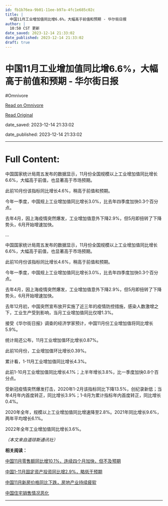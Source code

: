 ```yaml
---
id: fb1b76ea-9b01-11ee-b97a-4fc1e685c02c
title: |
  中国11月工业增加值同比增6.6%，大幅高于前值和预期 - 华尔街日报
author: |
  10:50 CST 更新
date_saved: 2023-12-14 21:33:02
date_published: 2023-12-14 21:33:02
draft: true
---
```


# 中国11月工业增加值同比增6.6%，大幅高于前值和预期 - 华尔街日报
#Omnivore

[Read on Omnivore](https://omnivore.app/me/11-6-6-18c6bb8e8ff)

[Read Original](https://cn.wsj.com/amp/articles/%E4%B8%AD%E5%9B%BD11%E6%9C%88%E5%B7%A5%E4%B8%9A%E5%A2%9E%E5%8A%A0%E5%80%BC%E5%90%8C%E6%AF%94%E5%A2%9E6-6-%E5%A4%A7%E5%B9%85%E9%AB%98%E4%BA%8E%E5%89%8D%E5%80%BC%E5%92%8C%E9%A2%84%E6%9C%9F-9e05902b)

date_saved: 2023-12-14 21:33:02

date_published: 2023-12-14 21:33:02

--- 

# Full Content: 

中国国家统计局周五发布的数据显示，11月份全国规模以上工业增加值同比增长6.6%，大幅高于前值，也显著高于市场预期。

此前10月份该指标同比增长4.6%，稍高于前值和预期。

今年一季度，中国规上工业增加值同比增长3.0%，比去年四季度加快0.3个百分点。

去年4月，因上海疫情突然爆发，工业增加值意外下降2.9%，但5月即扭转了下降势头，6月开始增速加快。

...

中国国家统计局周五发布的数据显示，11月份全国规模以上工业增加值同比增长6.6%，大幅高于前值，也显著高于市场预期。

此前10月份该指标同比增长4.6%，稍高于前值和预期。

今年一季度，中国规上工业增加值同比增长3.0%，比去年四季度加快0.3个百分点。

去年4月，因上海疫情突然爆发，工业增加值意外下降2.9%，但5月即扭转了下降势头，6月开始增速加快。

去年12月初，中国突然宣布放开实施了近三年的疫情防控措施，感染人数激增之下，工业生产受到影响，当月工业增加值同比仅增1.3%。

接受《华尔街日报》调查的经济学家预计，中国11月份工业增加值将同比增长5.9%。

统计局还公布，11月工业增加值环比增长0.87%。

此前10月份，工业增加值环比增长0.39%。

累计看，1-11月工业增加值同比增长4.3%。

此前1-10月工业增加值同比增长4.1%；上半年增长3.8%，比一季度加快0.8个百分点。

受新冠疫情突然爆发打击，2020年1-2月该指标同比下降13.5%，创纪录新低；当年4月年内首度转正，同比增长3.9%；1-8月为累计指标年内首度转正，同比增长0.4%。

2020年全年，规模以上工业增加值同比增速降至2.8%。2021年同比增长9.6%，两年平均增长6.1%。

2022年全年工业增加值同比增长3.6%。

_（本文来自道琼斯通讯社）_

**相关阅读：**

[中国11月零售额同比增10.1%，连续四个月加快，但不及预期](https://cn.wsj.com/articles/CN-CEC-20231215101837)

[中国1-11月固定资产投资同比增2.9%，略低于预期](https://cn.wsj.com/articles/CN-CEC-20231215102024)

[中国11月新房价格同比下跌，房地产业持续疲软](https://cn.wsj.com/articles/CN-CEC-20231215095932)

[中国住宅销售情况恶化](https://cn.wsj.com/articles/CN-CEC-20231215104118)

---

